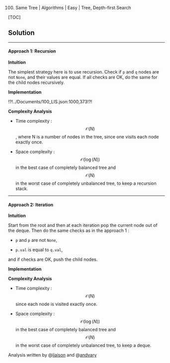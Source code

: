 100. Same Tree | Algorithms | Easy | Tree, Depth-first Search

[TOC]

## Solution

---

#### Approach 1: Recursion

**Intuition**

The simplest strategy here is to use recursion. 
Check if `p` and `q` nodes are not `None`, and their values are equal.
If all checks are OK, do the same for the child nodes
recursively.

**Implementation**

!?!../Documents/100_LIS.json:1000,373!?!



**Complexity Analysis**

* Time complexity : $$\mathcal{O}(N)$$, 
where N is a number of nodes in the tree, since one visits
each node exactly once.
 
* Space complexity : $$\mathcal{O}(\log(N))$$ in the best case of completely 
balanced tree and $$\mathcal{O}(N)$$ in the worst case
of completely unbalanced tree, to keep a recursion stack.




---
#### Approach 2: Iteration

**Intuition**

Start from the root and then at each iteration 
pop the current node out of the deque. Then do the same checks as in
 the approach 1 :

- `p` and `p` are not `None`, 

- `p.val` is equal to `q.val`,

and if checks are OK, push the child nodes. 

**Implementation**



**Complexity Analysis**

* Time complexity : $$\mathcal{O}(N)$$ since each node is visited
exactly once.
 
* Space complexity : $$\mathcal{O}(\log(N))$$ in the best case of completely 
balanced tree and $$\mathcal{O}(N)$$ in the worst case
of completely unbalanced tree, to keep a deque.

Analysis written by @[liaison](https://leetcode.com/liaison/)
and @[andvary](https://leetcode.com/andvary/)
